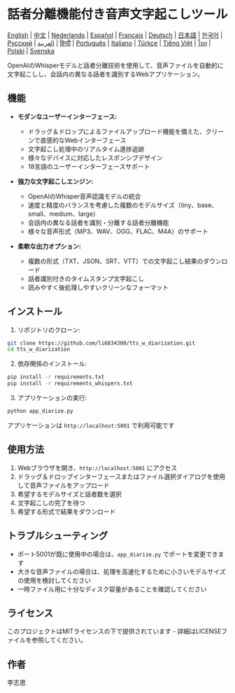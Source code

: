 # 話者分離機能付き音声文字起こしツール

[English](../../README.md) | [中文](README_zh.md) | [Nederlands](README_nl.md) | [Español](README_es.md) | [Français](README_fr.md) | [Deutsch](README_de.md) | [日本語](README_ja.md) | [한국어](README_ko.md) | [Русский](README_ru.md) | [العربية](README_ar.md) | [हिन्दी](README_hi.md) | [Português](README_pt.md) | [Italiano](README_it.md) | [Türkçe](README_tr.md) | [Tiếng Việt](README_vi.md) | [ไทย](README_th.md) | [Polski](README_pl.md) | [Svenska](README_sv.md)

OpenAIのWhisperモデルと話者分離技術を使用して、音声ファイルを自動的に文字起こしし、会話内の異なる話者を識別するWebアプリケーション。

## 機能

- **モダンなユーザーインターフェース:**
  * ドラッグ＆ドロップによるファイルアップロード機能を備えた、クリーンで直感的なWebインターフェース
  * 文字起こし処理中のリアルタイム進捗追跡
  * 様々なデバイスに対応したレスポンシブデザイン
  * 18言語のユーザーインターフェースサポート

- **強力な文字起こしエンジン:**
  * OpenAIのWhisper音声認識モデルの統合
  * 速度と精度のバランスを考慮した複数のモデルサイズ（tiny、base、small、medium、large）
  * 会話内の異なる話者を識別・分離する話者分離機能
  * 様々な音声形式（MP3、WAV、OGG、FLAC、M4A）のサポート

- **柔軟な出力オプション:**
  * 複数の形式（TXT、JSON、SRT、VTT）での文字起こし結果のダウンロード
  * 話者識別付きのタイムスタンプ文字起こし
  * 読みやすく後処理しやすいクリーンなフォーマット

## インストール

1. リポジトリのクローン:
```bash
git clone https://github.com/li6834300/tts_w_diarization.git
cd tts_w_diarization
```

2. 依存関係のインストール:
```bash
pip install -r requirements.txt
pip install -r requirements_whisperx.txt
```

3. アプリケーションの実行:
```bash
python app_diarize.py
```

アプリケーションは `http://localhost:5001` で利用可能です

## 使用方法

1. Webブラウザを開き、`http://localhost:5001` にアクセス
2. ドラッグ＆ドロップインターフェースまたはファイル選択ダイアログを使用して音声ファイルをアップロード
3. 希望するモデルサイズと話者数を選択
4. 文字起こしの完了を待つ
5. 希望する形式で結果をダウンロード

## トラブルシューティング

- ポート5001が既に使用中の場合は、`app_diarize.py` でポートを変更できます
- 大きな音声ファイルの場合は、処理を高速化するために小さいモデルサイズの使用を検討してください
- 一時ファイル用に十分なディスク容量があることを確認してください

## ライセンス

このプロジェクトはMITライセンスの下で提供されています - 詳細はLICENSEファイルを参照してください。

## 作者

李志恩 